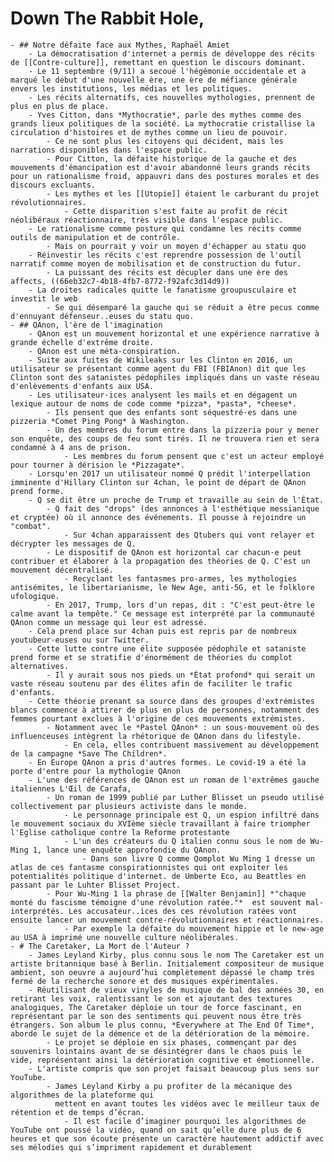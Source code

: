 # Down The Rabbit Hole,
	- ## Notre défaite face aux Mythes, Raphaël Amiet
		- La démocratisation d'internet a permis de développe des récits de [[Contre-culture]], remettant en question le discours dominant.
		- Le 11 septembre (9/11) a secoué l'hégémonie occidentale et a marqué le début d'une nouvelle ère, une ère de méfiance générale envers les institutions, les médias et les politiques.
		- Les récits alternatifs, ces nouvelles mythologies, prennent de plus en plus de place.
		- Yves Citton, dans *Mythocratie*, parle des mythes comme des grands lieux politiques de la société. La mythocratie cristallise la circulation d'histoires et de mythes comme un lieu de pouvoir.
			- Ce ne sont plus les citoyens qui décident, mais les narrations disponibles dans l'espace public.
			- Pour Citton, la défaite historique de la gauche et des mouvements d'émancipation est d'avoir abandonné leurs grands récits pour un rationalisme froid, appauvri dans des postures morales et des discours excluants.
			- Les mythes et les [[Utopie]] étaient le carburant du projet révolutionnaires.
				- Cette disparition s'est faite au profit de récit néolibéraux réactionnaire, très visible dans l'espace public.
		- Le rationalisme comme posture qui condamne les récits comme outils de manipulation et de contrôle.
			- Mais on pourrait y voir un moyen d'échapper au statu quo
		- Réinvestir les récits c'est reprendre possession de l'outil narratif comme moyen de mobilisation et de construction du futur.
			- La puissant des récits est décupler dans une ère des affects, ((66eb32c7-4b18-4fb7-8772-f92afc3d14d9))
		- La droites radicales quitte le fanatisme groupusculaire et investit le web
			- Se qui désemparé la gauche qui se réduit a être pecus comme d'ennuyant défenseur..euses du statu quo.
	- ## QAnon, l'ère de l'imagination
		- QAnon est un mouvement horizontal et une expérience narrative à grande échelle d'extrême droite.
		- QAnon est une méta-conspiration.
		- Suite aux fuites de Wikileaks sur les Clinton en 2016, un utilisateur se présentant comme agent du FBI (FBIAnon) dit que les Clinton sont des satanistes pédophiles impliqués dans un vaste réseau d'enlèvements d'enfants aux USA.
		- Les utilisateur·ices analysent les mails et en dégagent un lexique autour de noms de code comme *pizza*, *pasta*, *cheese*.
			- Ils pensent que des enfants sont séquestré·es dans une pizzeria *Comet Ping Pong* à Washington.
			- Un des membres du forum entre dans la pizzeria pour y mener son enquête, des coups de feu sont tirés. Il ne trouvera rien et sera condamné à 4 ans de prison.
				- Les membres du forum pensent que c'est un acteur employé pour tourner à dérision le *Pizzagate*.
		- Lorsqu'en 2017 un utilisateur nommé Q prédit l'interpellation imminente d'Hillary Clinton sur 4chan, le point de départ de QAnon prend forme.
		- Q se dit être un proche de Trump et travaille au sein de l'État.
			- Q fait des "drops" (des annonces à l'esthétique messianique et cryptée) où il annonce des événements. Il pousse à rejoindre un "combat".
				- Sur 4chan apparaissent des Qtubers qui vont relayer et décrypter les messages de Q.
			- Le dispositif de QAnon est horizontal car chacun·e peut contribuer et élaborer à la propagation des théories de Q. C'est un mouvement décentralisé.
				- Recyclant les fantasmes pro-armes, les mythologies antisémites, le libertarianisme, le New Age, anti-5G, et le folklore ufologique.
			- En 2017, Trump, lors d'un repas, dit : "C'est peut-être le calme avant la tempête." Ce message est interprété par la communauté QAnon comme un message qui leur est adressé.
		- Cela prend place sur 4chan puis est repris par de nombreux youtubeur·euses ou sur Twitter.
		- Cette lutte contre une élite supposée pédophile et sataniste prend forme et se stratifie d'énormément de théories du complot alternatives.
			- Il y aurait sous nos pieds un *État profond* qui serait un vaste réseau soutenu par des élites afin de faciliter le trafic d'enfants.
		- Cette théorie prenant sa source dans des groupes d'extrémistes blancs commence à attirer de plus en plus de personnes, notamment des femmes pourtant exclues à l'origine de ces mouvements extrémistes.
			- Notamment avec le *Pastel QAnon* : un sous-mouvement où des influenceuses intègrent la rhétorique de QAnon dans du lifestyle.
				- En cela, elles contribuent massivement au développement de la campagne *Save The Children*.
		- En Europe QAnon a pris d'autres formes. Le covid-19 a été la porte d'entre pour la mythologie QAnon
		- L'une des références de QAnon est un roman de l'extrêmes gauche italiennes L'Œil de Carafa,
			- Un roman de 1999 publié par Luther Blisset un pseudo utilisé collectivement par plusieurs activiste dans le monde.
				- Le personnage principale est Q, un espion infiltré dans le mouvement sociaux du XVIème siècle travaillant à faire triompher l'Eglise catholique contre la Reforme protestante
				- L'un des créateurs du Q italien connu sous le nom de Wu-Ming 1, lance une enquête approfondie du QAnon.
					- Dans son livre Q comme Qomplot Wu Ming 1 dresse un atlas de ces fantasme conspirationnistes qui ont exploiter les potentialités politique d'internet. de Umberte Eco, au Beattles en passant par le Luhter Blisset Project.
			- Pour Wu-Ming 1 la phrase de [[Walter Benjamin]] *"chaque monté du fascisme témoigne d'une révolution ratée."*  est souvent mal-interprétés. Les accusateur..ices des ces révolution ratées vont ensuite lancer un mouvement contre-révolutionnaires et réactionnaires.
				- Par exemple la défaite du mouvement hippie et le new-age au USA à imprimé une nouvelle culture néolibérales.
	- # The Caretaker, La Mort de l'Auteur ?
		- James Leyland Kirby, plus connu sous le nom The Caretaker est un artiste britannique basé à Berlin. Initialement compositeur de musique ambient, son oeuvre a aujourd’hui complètement dépassé le champ très fermé de la recherche sonore et des musiques expérimentales.
		- Réutilisant de vieux vinyles de musique de bal des années 30, en retirant les voix, ralentissant le son et ajoutant des textures analogiques, The Caretaker déploie un tour de force fascinant, en représentant par le son des sentiments qui peuvent nous être très étrangers. Son album le plus connu, *Everywhere at The End Of Time*, aborde le sujet de la démence et de la détérioration de la mémoire.
			- Le projet se déploie en six phases, commençant par des souvenirs lointains avant de se désintégrer dans le chaos puis le vide, représentant ainsi la détérioration cognitive et émotionnelle.
		- L'artiste compris que son projet faisait beaucoup plus sens sur YouTube.
			- James Leyland Kirby a pu profiter de la mécanique des algorithmes de la plateforme qui
			  mettent en avant toutes les vidéos avec le meilleur taux de rétention et de temps d’écran.
				- Il est facile d’imaginer pourquoi les algorithmes de YouTube ont poussé la vidéo, quand on sait qu’elle dure plus de 6 heures et que son écoute présente un caractère hautement addictif avec ses mélodies qui s’impriment rapidement et durablement